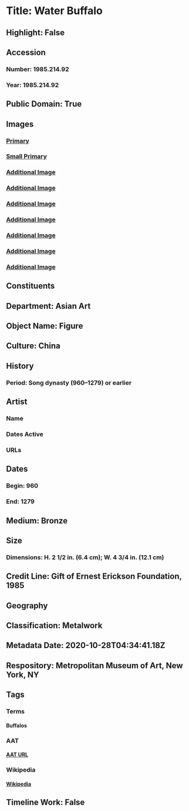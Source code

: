 # Title: Water Buffalo
## Highlight: False
## Accession
### Number: 1985.214.92
### Year: 1985.214.92
## Public Domain: True
## Images
### [Primary](https://images.metmuseum.org/CRDImages/as/original/1985_214_92_O1_sf.jpg)
### [Small Primary](https://images.metmuseum.org/CRDImages/as/web-large/1985_214_92_O1_sf.jpg)
### [Additional Image](https://images.metmuseum.org/CRDImages/as/original/1985_214_92_O2_sf.jpg)
### [Additional Image](https://images.metmuseum.org/CRDImages/as/original/LC-1985_214_92_001.jpg)
### [Additional Image](https://images.metmuseum.org/CRDImages/as/original/LC-1985_214_92_002.jpg)
### [Additional Image](https://images.metmuseum.org/CRDImages/as/original/LC-1985_214_92_003.jpg)
### [Additional Image](https://images.metmuseum.org/CRDImages/as/original/LC-1985_214_92_004.jpg)
### [Additional Image](https://images.metmuseum.org/CRDImages/as/original/LC-1985_214_92_005.jpg)
### [Additional Image](https://images.metmuseum.org/CRDImages/as/original/LC-1985_214_92_006.jpg)
## Constituents
## Department: Asian Art
## Object Name: Figure
## Culture: China
## History
### Period: Song dynasty (960–1279) or earlier
## Artist
### Name
### Dates Active
### URLs
## Dates
### Begin: 960
### End: 1279
## Medium: Bronze
## Size
### Dimensions: H. 2 1/2 in. (6.4 cm); W. 4 3/4 in. (12.1 cm)
## Credit Line: Gift of Ernest Erickson Foundation, 1985
## Geography
## Classification: Metalwork
## Metadata Date: 2020-10-28T04:34:41.18Z
## Respository: Metropolitan Museum of Art, New York, NY
## Tags
### Terms
#### Buffalos
### AAT
#### [AAT URL](http://vocab.getty.edu/page/aat/300250108)
### Wikipedia
#### [Wikipedia]()
## Timeline Work: False